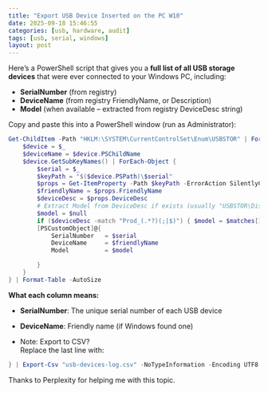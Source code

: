 ```yaml
---
title: "Export USB Device Inserted on the PC W10"
date: 2025-09-18 15:46:55
categories: [usb, hardware, audit]
tags: [usb, serial, windows]
layout: post
---
```


Here’s a PowerShell script that gives you a **full list of all USB storage devices** that were ever connected to your Windows PC, including:

- **SerialNumber** (from registry)
- **DeviceName** (from registry FriendlyName, or Description)
- **Model** (when available – extracted from registry DeviceDesc string)


Copy and paste this into a PowerShell window (run as Administrator):

```powershell
Get-ChildItem -Path "HKLM:\SYSTEM\CurrentControlSet\Enum\USBSTOR" | ForEach-Object {
    $device = $_
    $deviceName = $device.PSChildName
    $device.GetSubKeyNames() | ForEach-Object {
        $serial = $_
        $keyPath = "$($device.PSPath)\$serial"
        $props = Get-ItemProperty -Path $keyPath -ErrorAction SilentlyContinue
        $friendlyName = $props.FriendlyName
        $deviceDesc = $props.DeviceDesc
        # Extract Model from DeviceDesc if exists (usually "USBSTOR\Disk&Ven_VENDOR&Prod_MODEL...")
        $model = $null
        if ($deviceDesc -match "Prod_(.*?)(;|$)") { $model = $matches[1] }
        [PSCustomObject]@{
            SerialNumber   = $serial
            DeviceName     = $friendlyName
            Model          = $model

        }
    }
} | Format-Table -AutoSize
```

**What each column means:**

- **SerialNumber**: The unique serial number of each USB device
- **DeviceName**: Friendly name (if Windows found one)

- Note: Export to CSV?  
Replace the last line with:
```powershell
} | Export-Csv "usb-devices-log.csv" -NoTypeInformation -Encoding UTF8
```


Thanks to Perplexity for helping me with this topic. 
